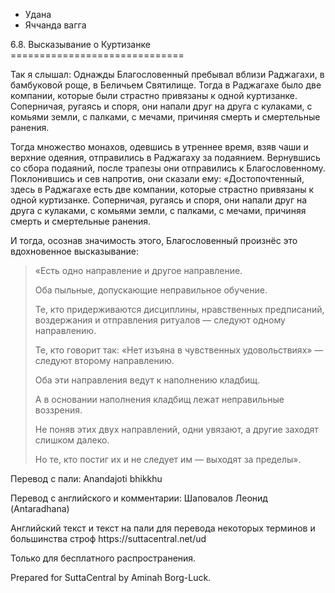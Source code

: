 









* Удана
* Яччанда вагга


6\.8\. Высказывание о Куртизанке
\=\=\=\=\=\=\=\=\=\=\=\=\=\=\=\=\=\=\=\=\=\=\=\=\=\=\=\=\=\=



Так я слышал: Однажды Благословенный пребывал вблизи Раджагахи, в бамбуковой роще, в Беличьем Святилище\. Тогда в Раджагахе было две компании, которые были страстно привязаны к одной куртизанке\. Соперничая, ругаясь и споря, они напали друг на друга с кулаками, с комьями земли, с палками, с мечами, причиняя смерть и смертельные ранения\.


Тогда множество монахов, одевшись в утреннее время, взяв чаши и верхние одеяния, отправились в Раджагаху за подаянием\. Вернувшись со сбора подаяний, после трапезы они отправились к Благословенному\. Поклонившись и сев напротив, они сказали ему: «Достопочтенный, здесь в Раджагахе есть две компании, которые страстно привязаны к одной куртизанке\. Соперничая, ругаясь и споря, они напали друг на друга с кулаками, с комьями земли, с палками, с мечами, причиняя смерть и смертельные ранения\.


И тогда, осознав значимость этого, Благословенный произнёс это вдохновенное высказывание:



> «Есть одно направление и другое направление\.  
> 
> Оба пыльные, допускающие неправильное обучение\.
> 
> 
> Те, кто придерживаются дисциплины, нравственных предписаний, воздержания и отправления ритуалов — следуют одному направлению\.
> 
> 
> Те, кто говорит так: «Нет изъяна в чувственных удовольствиях» — следуют второму направлению\.
> 
> 
> Оба эти направления ведут к наполнению кладбищ\.  
> 
> А в основании наполнения кладбищ лежат неправильные воззрения\.
> 
> 
> Не поняв этих двух направлений, одни увязают, а другие заходят слишком далеко\.  
> 
> Но те, кто постиг их и не следует им — выходят за пределы»\.



Перевод с пали: Anandajoti bhikkhu


Перевод с английского и комментарии: Шаповалов Леонид \(Antaradhana\)


Английский текст и текст на пали для перевода некоторых терминов и большинства строф https://suttacentral\.net/ud


  

Только для бесплатного распространения\.


  

Prepared for SuttaCentral by Aminah Borg\-Luck\.






